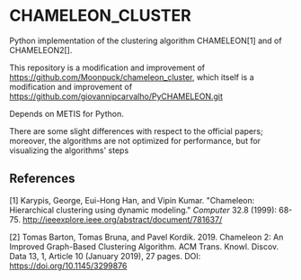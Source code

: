 # CHAMELEON_CLUSTER

Python implementation of the clustering algorithm CHAMELEON[1] and of CHAMELEON2[].

This repository is a modification and improvement of https://github.com/Moonpuck/chameleon_cluster, which itself is a modification and improvement of https://github.com/giovannipcarvalho/PyCHAMELEON.git

Depends on METIS for Python.

There are some slight differences with respect to the official papers; moreover, the algorithms are not optimized for performance, but for visualizing the algorithms' steps

## References

[1] Karypis, George, Eui-Hong Han, and Vipin Kumar. "Chameleon: Hierarchical clustering using dynamic modeling." *Computer* 32.8 (1999): 68-75.
http://ieeexplore.ieee.org/abstract/document/781637/

[2] Tomas Barton, Tomas Bruna, and Pavel Kordik. 2019. Chameleon 2: An Improved Graph-Based Clustering Algorithm. ACM Trans. Knowl. Discov. Data 13, 1, Article 10 (January 2019), 27 pages. DOI: https://doi.org/10.1145/3299876 
